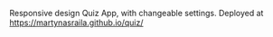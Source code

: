 Responsive design Quiz App, with changeable settings. 
Deployed at https://martynasraila.github.io/quiz/
